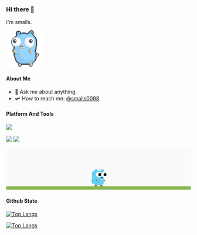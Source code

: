 ### Hi there 👋
I'm smalls.

<img src="https://github.com/smalls0098/smalls0098/blob/main/go.gif" width="100">

#### About Me
- 💬 Ask me about anything.
- 🛩️ How to reach me: [@smalls0098](https://t.me/smalls0098).

#### Platform And Tools
[![](https://img.shields.io/badge/macOS-Monterey-d0d1d4?style=flat-square&logo=Apple)](<[https://](https://www.apple.com/macos/monterey/)>)

[![](https://img.shields.io/badge/-Golang-00ADD8?style=flat-square&logo=go&logoColor=ffffff)](https://golang.org/)
[![](https://img.shields.io/badge/-Goland-3c5cf0?style=flat-square&logo=Goland&logoColor=ffffff)](https://www.jetbrains.com/zh-cn/go/)

<img src="https://github.com/smalls0098/smalls0098/blob/main/gopher.gif">

#### Github State

[![Top Langs](https://github-readme-stats.vercel.app/api?username=smalls0098&show_icons=true&count_private=true)](https://github.com/smalls0098?tab=repositories)

[![Top Langs](https://github-readme-stats.vercel.app/api/top-langs/?username=smalls0098&layout=compact&show_icons=true&count_private=true&hide=php,css,html)](https://github.com/smalls0098?tab=repositories)
